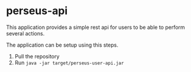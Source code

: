 # perseus-api

This application provides a simple rest api for users to be able to perform several actions.

The application can be setup using this steps.
1. Pull the repository
3. Run `java -jar target/perseus-user-api.jar`